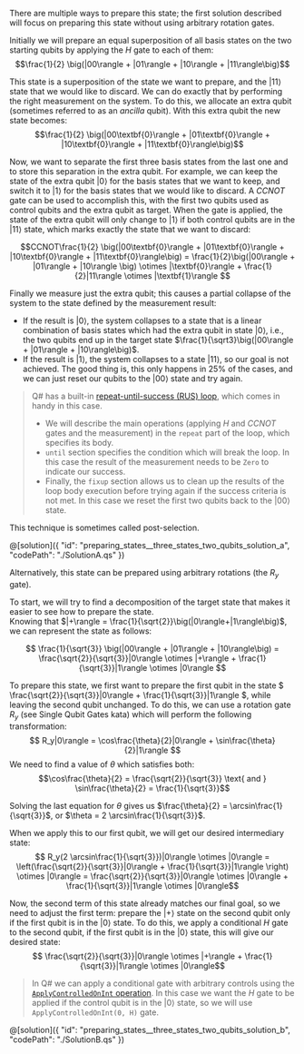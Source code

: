 There are multiple ways to prepare this state; the first solution described will focus on preparing this state without using arbitrary rotation gates. 

Initially we will prepare an equal superposition of all basis states on the two starting qubits by applying the $H$ gate to each of them: 
$$\frac{1}{2} \big(|00\rangle + |01\rangle + |10\rangle + |11\rangle\big)$$

This state is a superposition of the state we want to prepare, and the $|11\rangle$ state that we would like to discard. 
We can do exactly that by performing the right measurement on the system. To do this, we allocate an extra qubit (sometimes referred to as an *ancilla* qubit). With this extra qubit the new state becomes: 
$$\frac{1}{2} \big(|00\textbf{0}\rangle + |01\textbf{0}\rangle + |10\textbf{0}\rangle + |11\textbf{0}\rangle\big)$$

Now, we want to separate the first three basis states from the last one and to store this separation in the extra qubit. 
For example, we can keep the state of the extra qubit $|0\rangle$ for the basis states that we want to keep, and switch it to $|1\rangle$ for the basis states that we would like to discard. 
A $CCNOT$ gate can be used to accomplish this, with the first two qubits used as control qubits and the extra qubit as target. 
When the gate is applied, the state of the extra qubit will only change to $|1\rangle$ if both control qubits are in the $|11\rangle$ state, which marks exactly the state that we want to discard:

$$CCNOT\frac{1}{2} \big(|00\textbf{0}\rangle + |01\textbf{0}\rangle + |10\textbf{0}\rangle + |11\textbf{0}\rangle\big) = 
\frac{1}{2}\big(|00\rangle + |01\rangle + |10\rangle \big) \otimes |\textbf{0}\rangle + \frac{1}{2}|11\rangle \otimes |\textbf{1}\rangle $$

Finally we measure just the extra qubit; this causes a partial collapse of the system to the state defined by the measurement result:
* If the result is $|0\rangle$, the system collapses to a state that is a linear combination of basis states which had the extra qubit in state $|0\rangle$, i.e., the two qubits end up in the target state $\frac{1}{\sqrt3}\big(|00\rangle + |01\rangle + |10\rangle\big)$. 
* If the result is $|1\rangle$, the system collapses to a state $|11\rangle$, so our goal is not achieved. The good thing is, this only happens in 25% of the cases, and we can just reset our qubits to the $|00\rangle$ state and try again.

> Q# has a built-in [repeat-until-success (RUS) loop](https://learn.microsoft.com/azure/quantum/user-guide/language/expressions/conditionalloops#repeat-expression), which comes in handy in this case. 
> * We will describe the main operations (applying $H$ and $CCNOT$ gates and the measurement) in the `repeat` part of the loop, which specifies its body.  
> * `until` section specifies the condition which will break the loop. In this case the result of the measurement needs to be `Zero` to indicate our success.  
> * Finally, the `fixup` section allows us to clean up the results of the loop body execution before trying again if the success criteria is not met. In this case we reset the first two qubits back to the $|00\rangle$ state.

This technique is sometimes called post-selection.

@[solution]({
    "id": "preparing_states__three_states_two_qubits_solution_a",
    "codePath": "./SolutionA.qs"
})

Alternatively, this state can be prepared using arbitrary rotations (the $R_y$ gate). 

To start, we will try to find a decomposition of the target state that makes it easier to see how to prepare the state.  
Knowing that $|+\rangle = \frac{1}{\sqrt{2}}\big(|0\rangle+|1\rangle\big)$, we can represent the state as follows:

$$ \frac{1}{\sqrt{3}} \big(|00\rangle + |01\rangle + |10\rangle\big) = \frac{\sqrt{2}}{\sqrt{3}}|0\rangle \otimes |+\rangle + \frac{1}{\sqrt{3}}|1\rangle \otimes |0\rangle $$ 

To prepare this state, we first want to prepare the first qubit in the state $ \frac{\sqrt{2}}{\sqrt{3}}|0\rangle + \frac{1}{\sqrt{3}}|1\rangle $, while leaving the second qubit unchanged. 
To do this, we can use a rotation gate $R_y$ (see Single Qubit Gates kata) which will perform the following transformation:
$$ R_y|0\rangle = \cos\frac{\theta}{2}|0\rangle + \sin\frac{\theta}{2}|1\rangle $$
We need to find a value of $\theta$ which satisfies both: 
$$\cos\frac{\theta}{2} = \frac{\sqrt{2}}{\sqrt{3}} \text{ and } \sin\frac{\theta}{2} = \frac{1}{\sqrt{3}}$$

Solving the last equation for $\theta$ gives us $\frac{\theta}{2} = \arcsin\frac{1}{\sqrt{3}}$, or $\theta = 2 \arcsin\frac{1}{\sqrt{3}}$.

When we apply this to our first qubit, we will get our desired intermediary state:
$$ R_y(2 \arcsin\frac{1}{\sqrt{3}})|0\rangle \otimes |0\rangle = 
\left(\frac{\sqrt{2}}{\sqrt{3}}|0\rangle + \frac{1}{\sqrt{3}}|1\rangle \right) \otimes |0\rangle = 
\frac{\sqrt{2}}{\sqrt{3}}|0\rangle \otimes |0\rangle + \frac{1}{\sqrt{3}}|1\rangle \otimes |0\rangle$$

Now, the second term of this state already matches our final goal, so we need to adjust the first term: 
prepare the $|+\rangle$ state on the second qubit only if the first qubit is in the $|0\rangle$ state. 
To do this, we apply a conditional $H$ gate to the second qubit, if the first qubit is in the $|0\rangle$ state, this will give our desired state:
$$ \frac{\sqrt{2}}{\sqrt{3}}|0\rangle \otimes |+\rangle + \frac{1}{\sqrt{3}}|1\rangle \otimes |0\rangle$$

> In Q# we can apply a conditional gate with arbitrary controls using the [`ApplyControlledOnInt` operation](https://learn.microsoft.com/qsharp/api/qsharp-lang/microsoft.quantum.canon/applycontrolledonint). 
> In this case we want the $H$ gate to be applied if the control qubit is in the $|0\rangle$ state, so we will use `ApplyControlledOnInt(0, H)` gate.

@[solution]({
    "id": "preparing_states__three_states_two_qubits_solution_b",
    "codePath": "./SolutionB.qs"
})
